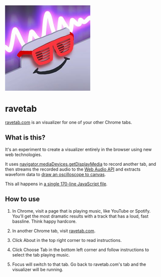 ![](https://github.com/mpopv/ravetab/blob/master/website/assets/ravetab.jpg?raw=true)

# ravetab

[ravetab.com](https://ravetab.com) is an visualizer for one of your other Chrome tabs.

## What is this?

It's an experiment to create a visualizer entirely in the browser using new web technologies.

It uses [navigator.mediaDevices.getDisplayMedia](https://developer.mozilla.org/en-US/docs/Web/API/MediaDevices/getDisplayMedia) to record another tab, and then streams the recorded audio to the [Web Audio API](AudioContext) and extracts waveform data to [draw an oscilloscope to canvas](https://developer.mozilla.org/en-US/docs/Web/API/Web_Audio_API/Visualizations_with_Web_Audio_API).

This all happens in [a single 170-line JavaScript file](https://github.com/mpopv/ravetab/blob/master/website/index.js).

## How to use

1. In Chrome, visit a page that is playing music, like YouTube or Spotify. You'll get the most dramatic results with a track that has a loud, fast bassline. Think happy hardcore.

2. In another Chrome tab, visit [ravetab.com](https://ravetab.com).

3. Click About in the top right corner to read instructions.

4. Click Choose Tab in the bottom left corner and follow instructions to select the tab playing music.

5. Focus will switch to that tab. Go back to ravetab.com's tab and the visualizer will be running.
